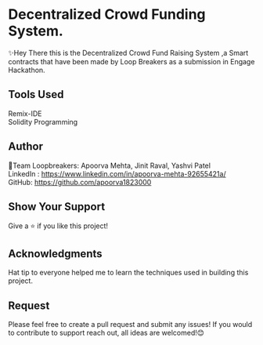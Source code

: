 # Decentralized Crowd Funding System.
✨Hey There this is the Decentralized Crowd Fund Raising System ,a Smart contracts that have been made by Loop Breakers as a submission in Engage Hackathon.

## Tools Used
Remix-IDE<br/>
Solidity Programming




## Author
🧑‍Team Loopbreakers: Apoorva Mehta, Jinit Raval, Yashvi Patel<br/>
LinkedIn : https://www.linkedin.com/in/apoorva-mehta-92655421a/<br/>
GitHub: https://github.com/apoorva1823000

## Show Your Support
Give a ⭐️ if you like this project!

## Acknowledgments
Hat tip to everyone helped me to learn the techniques used in building this project.

## Request
Please feel free to create a pull request and submit any issues! If you would to contribute to support reach out, all ideas are welcomed!😊
